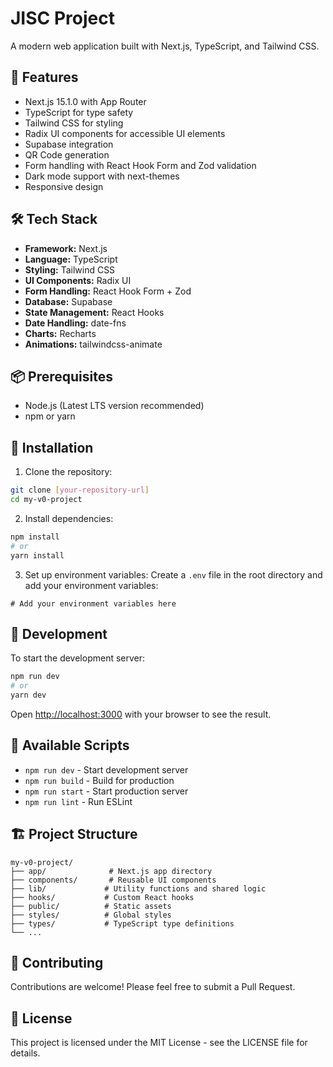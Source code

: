 # JISC Project

A modern web application built with Next.js, TypeScript, and Tailwind CSS.

## 🚀 Features

- Next.js 15.1.0 with App Router
- TypeScript for type safety
- Tailwind CSS for styling
- Radix UI components for accessible UI elements
- Supabase integration
- QR Code generation
- Form handling with React Hook Form and Zod validation
- Dark mode support with next-themes
- Responsive design

## 🛠️ Tech Stack

- **Framework:** Next.js
- **Language:** TypeScript
- **Styling:** Tailwind CSS
- **UI Components:** Radix UI
- **Form Handling:** React Hook Form + Zod
- **Database:** Supabase
- **State Management:** React Hooks
- **Date Handling:** date-fns
- **Charts:** Recharts
- **Animations:** tailwindcss-animate

## 📦 Prerequisites

- Node.js (Latest LTS version recommended)
- npm or yarn

## 🔧 Installation

1. Clone the repository:
```bash
git clone [your-repository-url]
cd my-v0-project
```

2. Install dependencies:
```bash
npm install
# or
yarn install
```

3. Set up environment variables:
Create a `.env` file in the root directory and add your environment variables:
```env
# Add your environment variables here
```

## 🚀 Development

To start the development server:

```bash
npm run dev
# or
yarn dev
```

Open [http://localhost:3000](http://localhost:3000) with your browser to see the result.

## 📝 Available Scripts

- `npm run dev` - Start development server
- `npm run build` - Build for production
- `npm run start` - Start production server
- `npm run lint` - Run ESLint

## 🏗️ Project Structure

```
my-v0-project/
├── app/              # Next.js app directory
├── components/       # Reusable UI components
├── lib/             # Utility functions and shared logic
├── hooks/           # Custom React hooks
├── public/          # Static assets
├── styles/          # Global styles
├── types/           # TypeScript type definitions
└── ...
```

## 🤝 Contributing

Contributions are welcome! Please feel free to submit a Pull Request.

## 📄 License

This project is licensed under the MIT License - see the LICENSE file for details.
